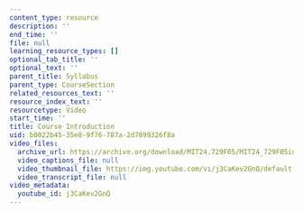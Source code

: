 ```yaml
---
content_type: resource
description: ''
end_time: ''
file: null
learning_resource_types: []
optional_tab_title: ''
optional_text: ''
parent_title: Syllabus
parent_type: CourseSection
related_resources_text: ''
resource_index_text: ''
resourcetype: Video
start_time: ''
title: Course Introduction
uid: b0022b45-35e8-9f76-787a-2d7899326f8a
video_files:
  archive_url: https://archive.org/download/MIT24.729F05/MIT24_729F05intro_300k.mp4
  video_captions_file: null
  video_thumbnail_file: https://img.youtube.com/vi/j3CaKev2GnQ/default.jpg
  video_transcript_file: null
video_metadata:
  youtube_id: j3CaKev2GnQ
---
```


